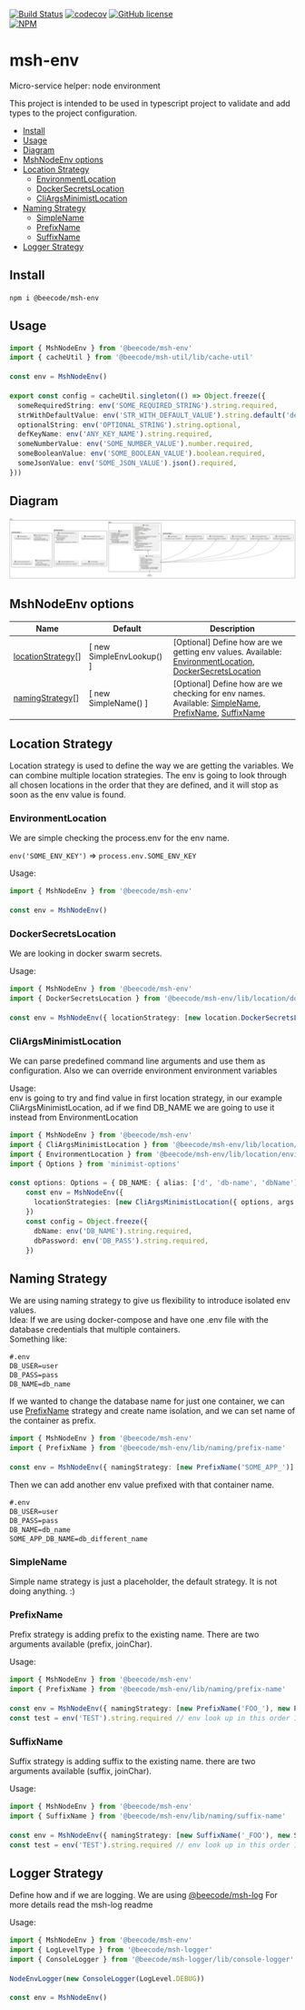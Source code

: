 [![Build Status](https://beecode.semaphoreci.com/badges/msh-env/branches/main.svg?style=shields)](https://beecode.semaphoreci.com/projects/msh-env)
[![codecov](https://codecov.io/gh/beecode-rs/msh-env/branch/main/graph/badge.svg?token=fHc0YaxEiB)](https://codecov.io/gh/beecode-rs/msh-env)
[![GitHub license](https://img.shields.io/github/license/beecode-rs/msh-env)](https://github.com/beecode-rs/msh-env/blob/main/LICENSE)  
[![NPM](https://nodei.co/npm/@beecode/msh-env.png)](https://nodei.co/npm/@beecode/msh-env)

# msh-env

Micro-service helper: node environment

This project is intended to be used in typescript project to validate and add types to the project configuration.

<!-- toc -->

- [Install](#install)
- [Usage](#usage)
- [Diagram](#diagram)
- [MshNodeEnv options](#mshnodeenv-options)
- [Location Strategy](#location-strategy)
  * [EnvironmentLocation](#environmentlocation)
  * [DockerSecretsLocation](#dockersecretslocation)
  * [CliArgsMinimistLocation](#cliargsminimistlocation)
- [Naming Strategy](#naming-strategy)
  * [SimpleName](#simplename)
  * [PrefixName](#prefixname)
  * [SuffixName](#suffixname)
- [Logger Strategy](#logger-strategy)

<!-- tocstop -->

## Install

`npm i @beecode/msh-env`

## Usage

```typescript
import { MshNodeEnv } from '@beecode/msh-env'
import { cacheUtil } from '@beecode/msh-util/lib/cache-util'

const env = MshNodeEnv()

export const config = cacheUtil.singleton(() => Object.freeze({
  someRequiredString: env('SOME_REQUIRED_STRING').string.required,
  strWithDefaultValue: env('STR_WITH_DEFAULT_VALUE').string.default('default-value').required,
  optionalString: env('OPTIONAL_STRING').string.optional,
  defKeyName: env('ANY_KEY_NAME').string.required,
  someNumberValue: env('SOME_NUMBER_VALUE').number.required,
  someBooleanValue: env('SOME_BOOLEAN_VALUE').boolean.required,
  someJsonValue: env('SOME_JSON_VALUE').json().required,
}))
```

## Diagram

![vision-diagram](resource/doc/vision/vision.svg)

## MshNodeEnv options

| Name                                     | Default                   | Description                                                                                                                                              |
| ---------------------------------------- | ------------------------- | -------------------------------------------------------------------------------------------------------------------------------------------------------- |
| [locationStrategy](#location-strategy)[] | [ new SimpleEnvLookup() ] | [Optional] Define how are we getting env values. Available: [EnvironmentLocation](#environmentlocation), [DockerSecretsLocation](#dockersecretslocation) |
| [namingStrategy](#naming-strategy)[]     | [ new SimpleName() ]      | [Optional] Define how are we checking for env names. Available: [SimpleName](#simplename), [PrefixName](#prefixname), [SuffixName](#suffixname)          |

## Location Strategy

Location strategy is used to define the way we are getting the variables. We can combine multiple location strategies. The env is
going to look through all chosen locations in the order that they are defined, and it will stop as soon as the env value is found.

### EnvironmentLocation

We are simple checking the process.env for the env name.

`env('SOME_ENV_KEY')` => `process.env.SOME_ENV_KEY`

Usage:
```typescript
import { MshNodeEnv } from '@beecode/msh-env'

const env = MshNodeEnv()
```

### DockerSecretsLocation

We are looking in docker swarm secrets.

Usage:

```typescript
import { MshNodeEnv } from '@beecode/msh-env'
import { DockerSecretsLocation } from '@beecode/msh-env/lib/location/docker-secrets-location'

const env = MshNodeEnv({ locationStrategy: [new location.DockerSecretsLocation()] })
```

### CliArgsMinimistLocation

We can parse predefined command line arguments and use them as configuration. Also we can override environment environment variables

Usage:  
env is going to try and find value in first location strategy, in our example CliArgsMinimistLocation, ad if we find DB_NAME we are going to use it instead from EnvironmentLocation
```typescript
import { MshNodeEnv } from '@beecode/msh-env'
import { CliArgsMinimistLocation } from '@beecode/msh-env/lib/location/cli-args-minimist-location'
import { EnvironmentLocation } from '@beecode/msh-env/lib/location/environment-location'
import { Options } from 'minimist-options'

const options: Options = { DB_NAME: { alias: ['d', 'db-name', 'dbName'], type: 'string' } }
    const env = MshNodeEnv({
      locationStrategies: [new CliArgsMinimistLocation({ options, args: args.slice(2) }), new EnvironmentLocation()],
    })
    const config = Object.freeze({
      dbName: env('DB_NAME').string.required,
      dbPassword: env('DB_PASS').string.required,
    })
```

## Naming Strategy

We are using naming strategy to give us flexibility to introduce isolated env values.  
Idea: If we are using docker-compose and have one .env file with the database credentials that multiple containers.  
Something like:

```dotenv
#.env
DB_USER=user
DB_PASS=pass
DB_NAME=db_name
```

If we wanted to change the database name for just one container, we can use [PrefixName](#prefixname) strategy and create name
isolation, and we can set name of the container as prefix.

```typescript
import { MshNodeEnv } from '@beecode/msh-env'
import { PrefixName } from '@beecode/msh-env/lib/naming/prefix-name'

const env = MshNodeEnv({ namingStrategy: [new PrefixName('SOME_APP_')] })
```

Then we can add another env value prefixed with that container name.

```dotenv
#.env
DB_USER=user
DB_PASS=pass
DB_NAME=db_name
SOME_APP_DB_NAME=db_different_name
```

### SimpleName

Simple name strategy is just a placeholder, the default strategy. It is not doing anything. :)

### PrefixName

Prefix strategy is adding prefix to the existing name. There are two arguments available (prefix, joinChar).

Usage:

```typescript
import { MshNodeEnv } from '@beecode/msh-env'
import { PrefixName } from '@beecode/msh-env/lib/naming/prefix-name'

const env = MshNodeEnv({ namingStrategy: [new PrefixName('FOO_'), new PrefixName('BAR_')] })
const test = env('TEST').string.required // env look up in this order 1) BAR_FOO_TEST, 2) FOO_TEST, 3) TEST
```

### SuffixName

Suffix strategy is adding suffix to the existing name. there are two arguments available (suffix, joinChar).

Usage:

```typescript
import { MshNodeEnv } from '@beecode/msh-env'
import { SuffixName } from '@beecode/msh-env/lib/naming/suffix-name'

const env = MshNodeEnv({ namingStrategy: [new SuffixName('_FOO'), new SuffixName('_BAR')] })
const test = env('TEST').string.required // env look up in this order 1) TEST_FOO_BAR, 2) TEST_FOO, 3) TEST
```

## Logger Strategy

Define how and if we are logging. We are using [@beecode/msh-log](https://github.com/beecode-rs/msh-log)
For more details read the msh-log readme

Usage:

```typescript
import { MshNodeEnv } from '@beecode/msh-env'
import { LogLevelType } from '@beecode/msh-logger'
import { ConsoleLogger } from '@beecode/msh-logger/lib/console-logger'

NodeEnvLogger(new ConsoleLogger(LogLevel.DEBUG))

const env = MshNodeEnv()
```
